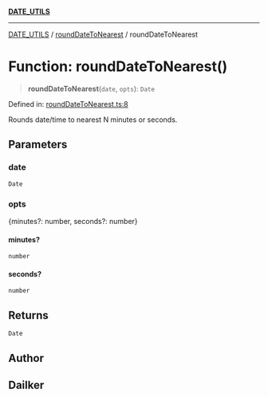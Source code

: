 [**DATE_UTILS**](../../README.md)

***

[DATE_UTILS](../../README.md) / [roundDateToNearest](../README.md) / roundDateToNearest

# Function: roundDateToNearest()

> **roundDateToNearest**(`date`, `opts`): `Date`

Defined in: [roundDateToNearest.ts:8](https://github.com/dailker/everyutil/blob/d99125d64df5681bba8d2a0f0d24c32625cbf289/src/date/roundDateToNearest.ts#L8)

Rounds date/time to nearest N minutes or seconds.

## Parameters

### date

`Date`

### opts

{minutes?: number, seconds?: number}

#### minutes?

`number`

#### seconds?

`number`

## Returns

`Date`

## Author

## Dailker
